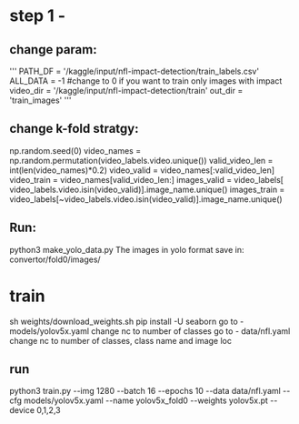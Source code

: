
# step 1 -
## change param:
'''
PATH_DF = '/kaggle/input/nfl-impact-detection/train_labels.csv'
ALL_DATA = -1 #change to 0 if you want to train only images with impact
video_dir = '/kaggle/input/nfl-impact-detection/train'
out_dir = 'train_images'
'''
## change k-fold stratgy:
np.random.seed(0)
video_names = np.random.permutation(video_labels.video.unique())
valid_video_len = int(len(video_names)*0.2)
video_valid = video_names[:valid_video_len]
video_train = video_names[valid_video_len:]
images_valid = video_labels[ video_labels.video.isin(video_valid)].image_name.unique()
images_train = video_labels[~video_labels.video.isin(video_valid)].image_name.unique()

## Run:
python3 make_yolo_data.py
The images in yolo format save in: convertor/fold0/images/

# train
sh weights/download_weights.sh
pip install -U seaborn
go to - models/yolov5x.yaml change nc to number of classes
go to - data/nfl.yaml change nc to number of classes, class name and image loc

## run
python3 train.py --img 1280 --batch 16 --epochs 10 --data data/nfl.yaml --cfg models/yolov5x.yaml --name yolov5x_fold0 --weights yolov5x.pt --device 0,1,2,3


